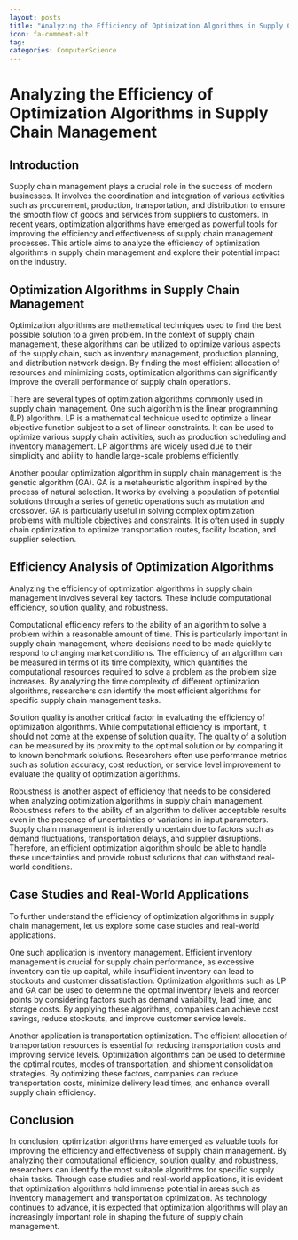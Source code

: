 ```yaml
---
layout: posts
title: "Analyzing the Efficiency of Optimization Algorithms in Supply Chain Management"
icon: fa-comment-alt
tag:      
categories: ComputerScience
---
```



# Analyzing the Efficiency of Optimization Algorithms in Supply Chain Management

## Introduction

Supply chain management plays a crucial role in the success of modern businesses. It involves the coordination and integration of various activities such as procurement, production, transportation, and distribution to ensure the smooth flow of goods and services from suppliers to customers. In recent years, optimization algorithms have emerged as powerful tools for improving the efficiency and effectiveness of supply chain management processes. This article aims to analyze the efficiency of optimization algorithms in supply chain management and explore their potential impact on the industry.

## Optimization Algorithms in Supply Chain Management

Optimization algorithms are mathematical techniques used to find the best possible solution to a given problem. In the context of supply chain management, these algorithms can be utilized to optimize various aspects of the supply chain, such as inventory management, production planning, and distribution network design. By finding the most efficient allocation of resources and minimizing costs, optimization algorithms can significantly improve the overall performance of supply chain operations.

There are several types of optimization algorithms commonly used in supply chain management. One such algorithm is the linear programming (LP) algorithm. LP is a mathematical technique used to optimize a linear objective function subject to a set of linear constraints. It can be used to optimize various supply chain activities, such as production scheduling and inventory management. LP algorithms are widely used due to their simplicity and ability to handle large-scale problems efficiently.

Another popular optimization algorithm in supply chain management is the genetic algorithm (GA). GA is a metaheuristic algorithm inspired by the process of natural selection. It works by evolving a population of potential solutions through a series of genetic operations such as mutation and crossover. GA is particularly useful in solving complex optimization problems with multiple objectives and constraints. It is often used in supply chain optimization to optimize transportation routes, facility location, and supplier selection.

## Efficiency Analysis of Optimization Algorithms

Analyzing the efficiency of optimization algorithms in supply chain management involves several key factors. These include computational efficiency, solution quality, and robustness.

Computational efficiency refers to the ability of an algorithm to solve a problem within a reasonable amount of time. This is particularly important in supply chain management, where decisions need to be made quickly to respond to changing market conditions. The efficiency of an algorithm can be measured in terms of its time complexity, which quantifies the computational resources required to solve a problem as the problem size increases. By analyzing the time complexity of different optimization algorithms, researchers can identify the most efficient algorithms for specific supply chain management tasks.

Solution quality is another critical factor in evaluating the efficiency of optimization algorithms. While computational efficiency is important, it should not come at the expense of solution quality. The quality of a solution can be measured by its proximity to the optimal solution or by comparing it to known benchmark solutions. Researchers often use performance metrics such as solution accuracy, cost reduction, or service level improvement to evaluate the quality of optimization algorithms.

Robustness is another aspect of efficiency that needs to be considered when analyzing optimization algorithms in supply chain management. Robustness refers to the ability of an algorithm to deliver acceptable results even in the presence of uncertainties or variations in input parameters. Supply chain management is inherently uncertain due to factors such as demand fluctuations, transportation delays, and supplier disruptions. Therefore, an efficient optimization algorithm should be able to handle these uncertainties and provide robust solutions that can withstand real-world conditions.

## Case Studies and Real-World Applications

To further understand the efficiency of optimization algorithms in supply chain management, let us explore some case studies and real-world applications.

One such application is inventory management. Efficient inventory management is crucial for supply chain performance, as excessive inventory can tie up capital, while insufficient inventory can lead to stockouts and customer dissatisfaction. Optimization algorithms such as LP and GA can be used to determine the optimal inventory levels and reorder points by considering factors such as demand variability, lead time, and storage costs. By applying these algorithms, companies can achieve cost savings, reduce stockouts, and improve customer service levels.

Another application is transportation optimization. The efficient allocation of transportation resources is essential for reducing transportation costs and improving service levels. Optimization algorithms can be used to determine the optimal routes, modes of transportation, and shipment consolidation strategies. By optimizing these factors, companies can reduce transportation costs, minimize delivery lead times, and enhance overall supply chain efficiency.

## Conclusion

In conclusion, optimization algorithms have emerged as valuable tools for improving the efficiency and effectiveness of supply chain management. By analyzing their computational efficiency, solution quality, and robustness, researchers can identify the most suitable algorithms for specific supply chain tasks. Through case studies and real-world applications, it is evident that optimization algorithms hold immense potential in areas such as inventory management and transportation optimization. As technology continues to advance, it is expected that optimization algorithms will play an increasingly important role in shaping the future of supply chain management.